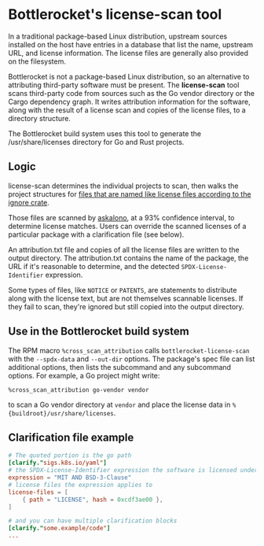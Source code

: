 # Bottlerocket's license-scan tool

In a traditional package-based Linux distribution, upstream sources installed on the host have entries in a database that list the name, upstream URL, and license information.
The license files are generally also provided on the filesystem.

Bottlerocket is not a package-based Linux distribution, so an alternative to attributing third-party software must be present.
The **license-scan** tool scans third-party code from sources such as the Go vendor directory or the Cargo dependency graph.
It writes attribution information for the software, along with the result of a license scan and copies of the license files, to a directory structure.

The Bottlerocket build system uses this tool to generate the /usr/share/licenses directory for Go and Rust projects.

## Logic

license-scan determines the individual projects to scan, then walks the project structures for [files that are named like license files according to the ignore crate](https://github.com/BurntSushi/ripgrep/blob/ignore-0.4.9/ignore/src/types.rs#L173-L199).

Those files are scanned by [askalono](https://github.com/amzn/askalono), at a 93% confidence interval, to determine license matches.
Users can override the scanned licenses of a particular package with a clarification file (see below).

An attribution.txt file and copies of all the license files are written to the output directory.
The attribution.txt contains the name of the package, the URL if it's reasonable to determine, and the detected `SPDX-License-Identifier` expression.

Some types of files, like `NOTICE` or `PATENTS`, are statements to distribute along with the license text, but are not themselves scannable licenses.
If they fail to scan, they're ignored but still copied into the output directory.

## Use in the Bottlerocket build system

The RPM macro `%cross_scan_attribution` calls `bottlerocket-license-scan` with the `--spdx-data` and `--out-dir` options.
The package's spec file can list additional options, then lists the subcommand and any subcommand options.
For example, a Go project might write:

```plain
%cross_scan_attribution go-vendor vendor
```

to scan a Go vendor directory at `vendor` and place the license data in `%{buildroot}/usr/share/licenses`.

## Clarification file example

```toml
# The quoted portion is the go path
[clarify."sigs.k8s.io/yaml"]
# the SPDX-License-Identifier expression the software is licensed under
expression = "MIT AND BSD-3-Clause"
# license files the expression applies to
license-files = [
    { path = "LICENSE", hash = 0xcdf3ae00 },
]

# and you can have multiple clarification blocks
[clarify."some.example/code"]
...
```
